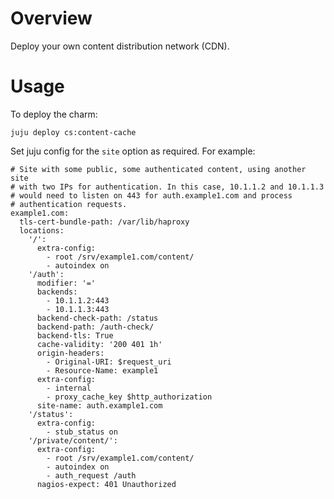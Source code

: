 # Overview

Deploy your own content distribution network (CDN).

# Usage

To deploy the charm:

    juju deploy cs:content-cache

Set juju config for the `site` option as required. For example:

    # Site with some public, some authenticated content, using another site
    # with two IPs for authentication. In this case, 10.1.1.2 and 10.1.1.3
    # would need to listen on 443 for auth.example1.com and process
    # authentication requests.
    example1.com:
      tls-cert-bundle-path: /var/lib/haproxy
      locations:
        '/':
          extra-config:
            - root /srv/example1.com/content/
            - autoindex on
        '/auth':
          modifier: '='
          backends:
            - 10.1.1.2:443
            - 10.1.1.3:443
          backend-check-path: /status
          backend-path: /auth-check/
          backend-tls: True
          cache-validity: '200 401 1h'
          origin-headers:
            - Original-URI: $request_uri
            - Resource-Name: example1
          extra-config:
            - internal
            - proxy_cache_key $http_authorization
          site-name: auth.example1.com
        '/status':
          extra-config:
            - stub_status on
        '/private/content/':
          extra-config:
            - root /srv/example1.com/content/
            - autoindex on
            - auth_request /auth
          nagios-expect: 401 Unauthorized

